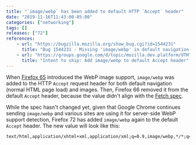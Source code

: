 ```yaml
---
title: "`image/webp` has been added to default HTTP `Accept` header"
date: "2019-11-16T11:43:00-05:00"
categories: ["networking"]
tags: []
releases: ["72"]
references:
    - url: "https://bugzilla.mozilla.org/show_bug.cgi?id=1544231"
      title: "Bug 1544231 - Missing 'image/webp' in default navigation value of the 'Accept' header"
    - url: "https://groups.google.com/d/topic/mozilla.dev.platform/UTHTGok5x4o/discussion"
      title: "Intent to ship: Add image/webp to default Accept header"
---
```

When [Firefox 65](https://www.fxsitecompat.dev/en-CA/docs/2018/webp-image-support-has-been-added/) introduced the WebP image support, `image/webp` was added to the HTTP `Accept` request header for both default navigation (normal HTML page load) and images. Then, Firefox 66 removed it from the default `Accept` header, because the value didn't align with the [Fetch spec](https://fetch.spec.whatwg.org/#fetching).

While the spec hasn't changed yet, given that Google Chrome continues sending `image/webp` and various sites are using it for server-side WebP support detection, Firefox 72 has added `image/webp` again to the default `Accept` header. The new value will look like this:

```
text/html,application/xhtml+xml,application/xml;q=0.9,image/webp,*/*;q=0.8
```
